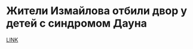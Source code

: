 # Жители Измайлова отбили двор у детей с синдромом Дауна



[LINK](https://varlamov.ru/4224538.html)